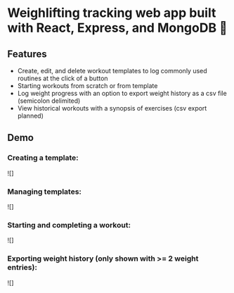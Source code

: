 # Weighlifting tracking web app built with React, Express, and MongoDB :muscle:

## Features
- Create, edit, and delete workout templates to log commonly used routines at the click of a button
- Starting workouts from scratch or from template
- Log weight progress with an option to export weight history as a csv file (semicolon delimited)
- View historical workouts with a synopsis of exercises (csv export planned)

## Demo
### Creating a template:
![]
### Managing templates:
![]
### Starting and completing a workout:
![]
### Exporting weight history (only shown with >= 2 weight entries):
![]